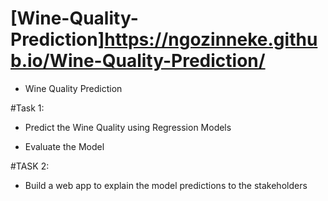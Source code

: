 # [Wine-Quality-Prediction]https://ngozinneke.github.io/Wine-Quality-Prediction/
* Wine Quality Prediction

#Task 1: 

* Predict the Wine Quality using Regression Models

* Evaluate the Model

#TASK 2: 

* Build a web app to explain the model predictions to the stakeholders
